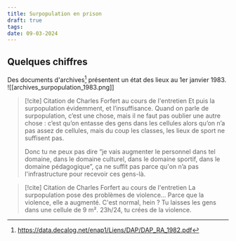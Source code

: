 ```yaml
---
title: Surpopulation en prison
draft: true
tags: 
date: 09-03-2024
---
```

## Quelques chiffres
Des documents d'archives[^archives-dir-pénitentiaire] présentent un état des lieux au 1er janvier 1983.
![[archives_surpopulation_1983.png]]

> [!cite] Citation de Charles Forfert au cours de l'entretien
>Et puis la surpopulation évidemment, et l’insuffisance. Quand on parle de surpopulation, c’est une chose, mais il ne faut pas oublier une autre chose : c’est qu’on entasse des gens dans les cellules alors qu’on n’a pas assez de cellules, mais du coup les classes, les lieux de sport ne suffisent pas. 
>
>Donc tu ne peux pas dire “je vais augmenter le personnel dans tel domaine, dans le domaine culturel, dans le domaine sportif, dans le domaine pédagogique”, ça ne suffit pas parce qu'on n’a pas l'infrastructure pour recevoir ces gens-là.



> [!cite] Citation de Charles Forfert au cours de l'entretien
> La surpopulation pose des problèmes de violence... Parce que la violence, elle a augmenté. 
> C'est normal, hein ? Tu laisses les gens dans une cellule de 9 m². 23h/24, tu crées de la violence.

[^archives-dir-pénitentiaire]: https://data.decalog.net/enap1/Liens/DAP/DAP_RA_1982.pdf